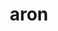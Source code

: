 ---
id: 304
title: aron
types: [steel,rock]
image: https://raw.githubusercontent.com/PokeAPI/sprites/master/sprites/pokemon/304.png
---
